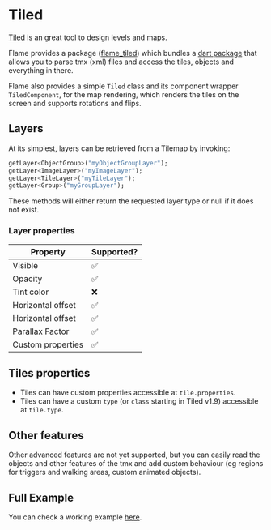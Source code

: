 # Tiled

[Tiled](https://www.mapeditor.org/) is an great tool to design levels and maps.

Flame provides a package ([flame_tiled](https://github.com/flame-engine/flame_tiled)) which bundles
a [dart package](https://pub.dev/packages/tiled) that allows you to parse tmx (xml) files and access
the tiles, objects and everything in there.

Flame also provides a simple `Tiled` class and its component wrapper `TiledComponent`, for the map
rendering, which renders the tiles on the screen and supports rotations and flips.


## Layers

At its simplest, layers can be retrieved from a Tilemap by invoking:

```dart
getLayer<ObjectGroup>("myObjectGroupLayer");
getLayer<ImageLayer>("myImageLayer");
getLayer<TileLayer>("myTileLayer");
getLayer<Group>("myGroupLayer");
```

These methods will either return the requested layer type or null if it does not exist.


### Layer properties

| Property              | Supported?  |
| -----------           | ----------- |
| Visible               | ✅          |
| Opacity               | ✅          |
| Tint color            | ❌          |
| Horizontal offset     | ✅          |
| Horizontal offset     | ✅          |
| Parallax Factor       | ✅          |
| Custom properties     | ✅          |


## Tiles properties

- Tiles can have custom properties accessible at `tile.properties`.
- Tiles can have a custom `type` (or `class` starting in Tiled v1.9) accessible at `tile.type`.


## Other features

Other advanced features are not yet supported, but you can easily read the objects and other
features of the tmx and add custom behaviour (eg regions for triggers and walking areas, custom
animated objects).


## Full Example

You can check a working example
[here](https://github.com/flame-engine/flame/tree/main/packages/flame_tiled/example).
